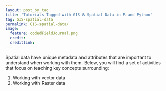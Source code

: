 ```yaml
---
layout: post_by_tag
title: 'Tutorials Tagged with GIS & Spatial Data in R and Python'
tag: GIS-spatial-data
permalink: GIS-spatial-data/
image:
  feature: codedFieldJournal.png
  credit: 
  creditlink: 
---
```


Spatial data have unique metadata and attributes that are important to understand when working with them. Below, you will find a set of activities that focus on teaching key concepts surrounding:

1. Working with vector data
2. Working with Raster data

